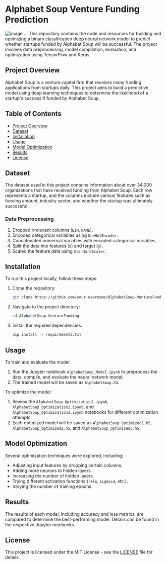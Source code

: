 # Alphabet Soup Venture Funding Prediction
![image](https://github.com/user-attachments/assets/a67e8ca5-6122-42ad-bf9e-0c079014b1dc)
...
This repository contains the code and resources for building and optimizing a binary classification deep neural network model to predict whether startups funded by Alphabet Soup will be successful. The project involves data preprocessing, model compilation, evaluation, and optimization using TensorFlow and Keras.

## Project Overview

Alphabet Soup is a venture capital firm that receives many funding applications from startups daily. This project aims to build a predictive model using deep learning techniques to determine the likelihood of a startup's success if funded by Alphabet Soup.

## Table of Contents

- [Project Overview](#project-overview)
- [Dataset](#dataset)
- [Installation](#installation)
- [Usage](#usage)
- [Model Optimization](#model-optimization)
- [Results](#results)
- [License](#license)

## Dataset

The dataset used in this project contains information about over 34,000 organizations that have received funding from Alphabet Soup. Each row represents a startup, and the columns include various features such as funding amount, industry sector, and whether the startup was ultimately successful.

### Data Preprocessing

1. Dropped irrelevant columns (`EIN`, `NAME`).
2. Encoded categorical variables using `OneHotEncoder`.
3. Concatenated numerical variables with encoded categorical variables.
4. Split the data into features (`X`) and target (`y`).
5. Scaled the feature data using `StandardScaler`.

## Installation

To run this project locally, follow these steps:

1. Clone the repository:
    ```bash
    git clone https://github.com/your-username/AlphabetSoup-VentureFunding.git
    ```
2. Navigate to the project directory:
    ```bash
    cd AlphabetSoup-VentureFunding
    ```
3. Install the required dependencies:
    ```bash
    pip install -r requirements.txt
    ```

## Usage

To train and evaluate the model:

1. Run the Jupyter notebook `AlphabetSoup_Model.ipynb` to preprocess the data, compile, and evaluate the neural network model.
2. The trained model will be saved as `AlphabetSoup.h5`.

To optimize the model:

1. Review the `AlphabetSoup_Optimization1.ipynb`, `AlphabetSoup_Optimization2.ipynb`, and `AlphabetSoup_Optimization3.ipynb` notebooks for different optimization attempts.
2. Each optimized model will be saved as `AlphabetSoup_Optimized1.h5`, `AlphabetSoup_Optimized2.h5`, and `AlphabetSoup_Optimized3.h5`.

## Model Optimization

Several optimization techniques were explored, including:

- Adjusting input features by dropping certain columns.
- Adding more neurons to hidden layers.
- Increasing the number of hidden layers.
- Trying different activation functions (`relu`, `sigmoid`, etc.).
- Varying the number of training epochs.

## Results

The results of each model, including accuracy and loss metrics, are compared to determine the best-performing model. Details can be found in the respective Jupyter notebooks.

## License

This project is licensed under the MIT License - see the [LICENSE](LICENSE) file for details.

